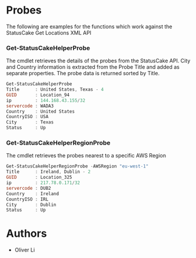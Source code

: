 # Probes

The following are examples for the functions which work against the StatusCake Get Locations XML API

### Get-StatusCakeHelperProbe
The cmdlet retrieves the details of the probes from the StatusCake API. City and Country information is extracted from the Probe Title and added as separate properties. The probe data is returned sorted by Title.

```powershell
Get-StatusCakeHelperProbe
Title      : United States, Texas - 4
GUID       : Location_94
ip         : 144.168.43.155/32
servercode : WADA3
Country    : United States
CountryISO : USA
City       : Texas
Status     : Up
```

### Get-StatusCakeHelperRegionProbe
The cmdlet retrieves the probes nearest to a specific AWS Region

```powershell
Get-StatusCakeHelperRegionProbe -AWSRegion "eu-west-1"
Title      : Ireland, Dublin - 2
GUID       : Location_325
ip         : 217.78.0.171/32
servercode : DUB2
Country    : Ireland
CountryISO : IRL
City       : Dublin
Status     : Up
```

# Authors
- Oliver Li